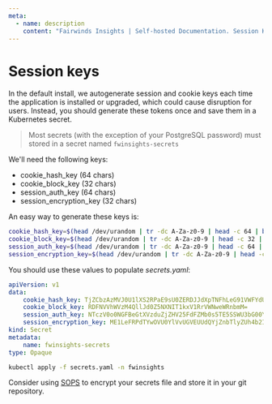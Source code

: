 ```yaml
---
meta:
  - name: description
    content: "Fairwinds Insights | Self-hosted Documentation. Session Keys. "
---
```

# Session keys
In the default install, we autogenerate session and cookie keys each time the application is
installed or upgraded, which could cause disruption for users. Instead, you should generate
these tokens once and save them in a Kubernetes secret.

> Most secrets (with the exception of your PostgreSQL password) must stored in a secret
> named `fwinsights-secrets`

We'll need the following keys:
* cookie_hash_key (64 chars)
* cookie_block_key (32 chars)
* session_auth_key (64 chars)
* session_encryption_key (32 chars)

An easy way to generate these keys is:
```bash
cookie_hash_key=$(head /dev/urandom | tr -dc A-Za-z0-9 | head -c 64 | base64 -w 0)
cookie_block_key=$(head /dev/urandom | tr -dc A-Za-z0-9 | head -c 32 | base64 -w 0)
session_auth_key=$(head /dev/urandom | tr -dc A-Za-z0-9 | head -c 64 | base64 -w 0)
session_encryption_key=$(head /dev/urandom | tr -dc A-Za-z0-9 | head -c 32 | base64 -w 0)
```

You should use these values to populate _secrets.yaml_:
```yaml
apiVersion: v1
data:
    cookie_hash_key: TjZCbzAzMVJ0U1lXS2RPaE9sU0ZERDJJdXpTNFhLeG91VWFYdU9DcU9kTkpmenlFNWFsT29sajZ3VGpNbjNSSA==
    cookie_block_key: RDFNVVhWVzM4QllJd0Z5NXNIT1kxV1RrVWNweWRnbmM=
    session_auth_key: NTczV0o0NGFBeGtXVzduZjZHV25FdFZMb0s5TE5SSWU3bG00YkNtaE93bHZUVW1VSXZUYW9ya2UzdHE2eFZXSA==
    session_encryption_key: ME1LeFRPdTYwOVU0YlVvUGVEUUdQYjZnbTlyZUh4b2I=
kind: Secret
metadata:
    name: fwinsights-secrets
type: Opaque
```

```bash
kubectl apply -f secrets.yaml -n fwinsights
```
Consider using
[SOPS](https://github.com/mozilla/sops)
to encrypt your secrets file and store it in your git repository.

